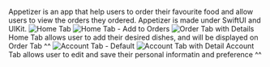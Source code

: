 Appetizer is an app that help users to order their favourite food and allow users to view the orders they ordered.
Appetizer is made under SwiftUI and UIKit.
![Home Tab](https://github.com/RunziMu/Appetizers/assets/101481214/d9a72323-d938-48f8-b978-e6464afc4bba)
![Home Tab - Add to Orders](https://github.com/RunziMu/Appetizers/assets/101481214/343c8bed-f9c5-476d-b206-ec79ed28cff5)
![Order Tab with Details](https://github.com/RunziMu/Appetizers/assets/101481214/23333ac9-550d-4178-ac5b-5aa0512afb7e)
Home Tab allows user to add their desired dishes, and will be displayed on Order Tab ^^
![Account Tab - Default](https://github.com/RunziMu/Appetizers/assets/101481214/285251c9-e18c-4039-bcbb-f8c3dd5c6397)
![Account Tab with Detail](https://github.com/RunziMu/Appetizers/assets/101481214/175e4856-6def-4e86-80e1-4d9190a69003)
Account Tab allows user to edit and save their personal informatin and preference ^^
